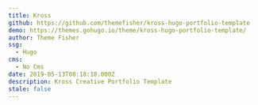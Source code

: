 ```yaml
---
title: Kross
github: https://github.com/themefisher/kross-hugo-portfolio-template
demo: https://themes.gohugo.io/theme/kross-hugo-portfolio-template/
author: Theme Fisher
ssg:
  - Hugo
cms:
  - No Cms
date: 2019-05-13T08:18:18.000Z
description: Kross Creative Portfolio Template
stale: false
---
```

